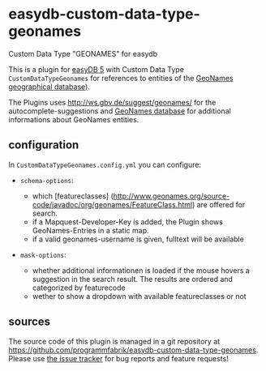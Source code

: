 # easydb-custom-data-type-geonames
Custom Data Type "GEONAMES" for easydb

This is a plugin for [easyDB 5](http://5.easydb.de/) with Custom Data Type `CustomDataTypeGeonames` for references to entities of the [GeoNames geographical database)](<http://www.geonames.org/>).

The Plugins uses <http://ws.gbv.de/suggest/geonames/> for the autocomplete-suggestions and [GeoNames database](<http://www.geonames.org/export/JSON-webservices.html>) for additional informations about GeoNames entities.

## configuration

In `CustomDataTypeGeonames.config.yml` you can configure:

* `schema-options`:
    * which [featureclasses] (<http://www.geonames.org/source-code/javadoc/org/geonames/FeatureClass.html>)  are offered for search.
    *  if a Mapquest-Developer-Key is added, the Plugin shows GeoNames-Entries in a static map.
    *  if a valid geonames-username is given, fulltext will be available

* `mask-options`:
    * whether additional informationen is loaded if the mouse hovers a suggestion in the search result. The results are ordered and categorized by featurecode
    * wether to show a dropdown with available featureclasses or not

## sources

The source code of this plugin is managed in a git repository at <https://github.com/programmfabrik/easydb-custom-data-type-geonames>. Please use [the issue tracker](https://github.com/programmfabrik/easydb-custom-data-type-geonames/issues) for bug reports and feature requests!